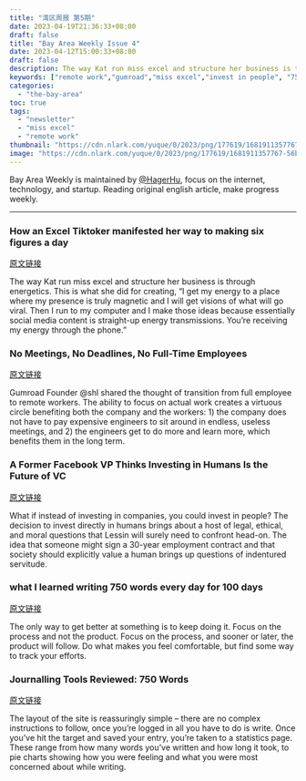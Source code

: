 ```yaml
---
title: "湾区周报 第5期"
date: 2023-04-19T21:36:33+08:00
draft: false
title: "Bay Area Weekly Issue 4"
date: 2023-04-12T15:00:33+08:00
draft: false
description: The way Kat run miss excel and structure her business is through energetics. This is what she did for creating, “I get my energy to a place where my presence is truly magnetic and I will get visions of what will go viral. Then I run to my computer and I make those ideas because essentially social media content is straight-up energy transmissions. You’re receiving my energy through the phone.”
keywords: ["remote work","gumroad","miss excel","invest in people", "750 words"]
categories:
  - "the-bay-area"
toc: true
tags:
  - "newsletter"
  - "miss excel"
  - "remote work"
thumbnail: "https://cdn.nlark.com/yuque/0/2023/png/177619/1681911357767-56be2ce1-340c-402d-b8c4-13ce699d239a.png"
image: "https://cdn.nlark.com/yuque/0/2023/png/177619/1681911357767-56be2ce1-340c-402d-b8c4-13ce699d239a.png"
---
```


Bay Area Weekly is maintained by [@HagerHu](https://twitter.com/hagerhu), focus on the internet, technology, and startup. Reading original english article, make progress weekly.

---

### How an Excel Tiktoker manifested her way to making six figures a day

[原文链接](https://cmcn.me/link?target=https://www.theverge.com/22807858/tiktok-influencer-microsoft-excel-instagram-decoder-podcast)

The way Kat run miss excel and structure her business is through energetics. This is what she did for creating, “I get my energy to a place where my presence is truly magnetic and I will get visions of what will go viral. Then I run to my computer and I make those ideas because essentially social media content is straight-up energy transmissions. You’re receiving my energy through the phone.”

### No Meetings, No Deadlines, No Full-Time Employees

[原文链接](https://cmcn.me/link?target=https://sahillavingia.com/work)

Gumroad Founder @shl shared the thought of transition from full employee to remote workers. The ability to focus on actual work creates a virtuous circle benefiting both the company and the workers: 1) the company does not have to pay expensive engineers to sit around in endless, useless meetings, and 2) the engineers get to do more and learn more, which benefits them in the long term.

### A Former Facebook VP Thinks Investing in Humans Is the Future of VC

[原文链接](https://cmcn.me/link?target=https://www.vice.com/en/article/7kb9mg/a-former-facebook-vp-thinks-investing-in-humans-is-the-future-of-vc)

What if instead of investing in companies, you could invest in people? The decision to invest directly in humans brings about a host of legal, ethical, and moral questions that Lessin will surely need to confront head-on. The idea that someone might sign a 30-year employment contract and that society should explicitly value a human brings up questions of indentured servitude.

### what I learned writing 750 words every day for 100 days

[原文链接](https://cmcn.me/link?target=https://medium.com/100daysofwriting/day-100-what-i-learned-writing-750-words-every-day-for-100-days-1f43d62e34c9)

The only way to get better at something is to keep doing it. Focus on the process and not the product. Focus on the process, and sooner or later, the product will follow. Do what makes you feel comfortable, but find some way to track your efforts.

### Journalling Tools Reviewed: 750 Words

[原文链接](https://cmcn.me/link?target=https://www.becomingwhoyouare.net/journalling-tools-reviewed-750-words/)

The layout of the site is reassuringly simple – there are no complex instructions to follow, once you’re logged in all you have to do is write. Once you’ve hit the target and saved your entry, you’re taken to a statistics page. These range from how many words you’ve written and how long it took, to pie charts showing how you were feeling and what you were most concerned about while writing.
